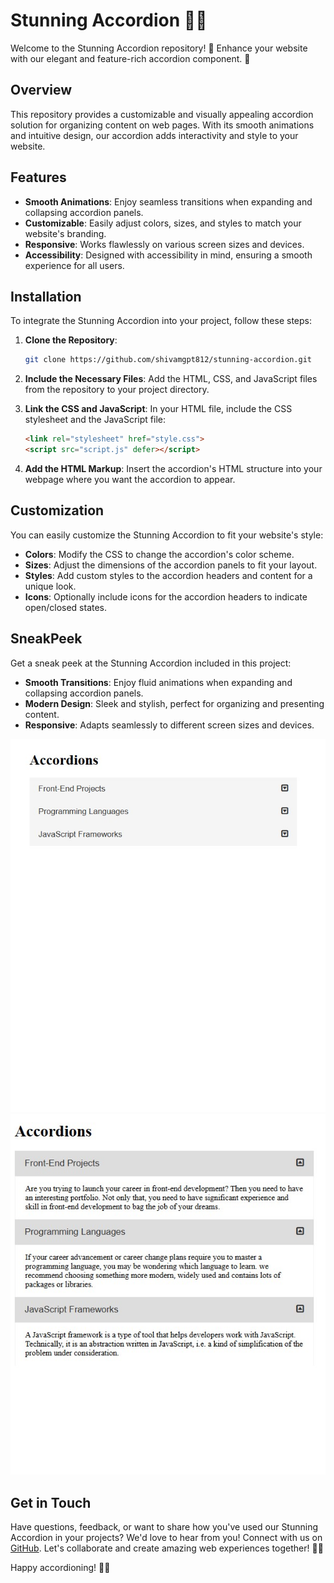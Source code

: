 # Stunning Accordion 🎵✨

Welcome to the Stunning Accordion repository! 🎉 Enhance your website with our elegant and feature-rich accordion component. 🌟

## Overview

This repository provides a customizable and visually appealing accordion solution for organizing content on web pages. With its smooth animations and intuitive design, our accordion adds interactivity and style to your website.

## Features

- **Smooth Animations**: Enjoy seamless transitions when expanding and collapsing accordion panels.
- **Customizable**: Easily adjust colors, sizes, and styles to match your website's branding.
- **Responsive**: Works flawlessly on various screen sizes and devices.
- **Accessibility**: Designed with accessibility in mind, ensuring a smooth experience for all users.

## Installation

To integrate the Stunning Accordion into your project, follow these steps:

1. **Clone the Repository**:
    ```sh
    git clone https://github.com/shivamgpt812/stunning-accordion.git
    ```

2. **Include the Necessary Files**:
    Add the HTML, CSS, and JavaScript files from the repository to your project directory.

3. **Link the CSS and JavaScript**:
    In your HTML file, include the CSS stylesheet and the JavaScript file:
    ```html
    <link rel="stylesheet" href="style.css">
    <script src="script.js" defer></script>
    ```

4. **Add the HTML Markup**:
    Insert the accordion's HTML structure into your webpage where you want the accordion to appear.

## Customization

You can easily customize the Stunning Accordion to fit your website's style:

- **Colors**: Modify the CSS to change the accordion's color scheme.
- **Sizes**: Adjust the dimensions of the accordion panels to fit your layout.
- **Styles**: Add custom styles to the accordion headers and content for a unique look.
- **Icons**: Optionally include icons for the accordion headers to indicate open/closed states.

## SneakPeek

Get a sneak peek at the Stunning Accordion included in this project:

- **Smooth Transitions**: Enjoy fluid animations when expanding and collapsing accordion panels.
- **Modern Design**: Sleek and stylish, perfect for organizing and presenting content.
- **Responsive**: Adapts seamlessly to different screen sizes and devices.

![image](image.jpg)
![image](image2.jpg)

## Get in Touch

Have questions, feedback, or want to share how you've used our Stunning Accordion in your projects? We'd love to hear from you! Connect with us on [GitHub](https://github.com/shivamgpt812). Let's collaborate and create amazing web experiences together! 💬🎵

Happy accordioning! 🚀✨
